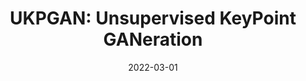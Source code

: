 ---
title: "UKPGAN: Unsupervised KeyPoint GANeration"
collection: publications
permalink: /publications/ukpgan
excerpt: 'In this work, we reckon keypoints under an information compression scheme to represent the whole object. Based on this, we propose UKPGAN, an unsupervised 3D keypoint detector where keypoints are detected so that they could reconstruct the original object shape. Two modules: GAN-based keypoint sparsity control and salient information distillation modules are proposed to locate those important keypoints. Extensive experiments show that our keypoints preserve the semantic information of objects and align well with human annotated part and keypoint labels.'
date: '2022-03-01'
venue: 'CVPR'
image: '/images/ukpgan.jpg'
arxiv: 'https://arxiv.org/abs/2011.11974'
code: 'https://github.com/qq456cvb/UKPGAN'
weight: 200
citation: 'You, Y., Liu, W., Li, Y. L., Wang, W., & Lu, C. (2020). UKPGAN: Unsupervised KeyPoint GANeration. arXiv preprint arXiv:2011.11974.'
authors: 'Yang You, Wenhai Liu, Yong-Lu Li, Weiming Wang, Cewu Lu'
---